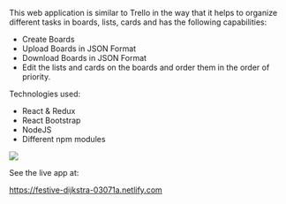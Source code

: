 This web application is similar to Trello in the way that it helps to organize different tasks in boards, lists, cards and has the following capabilities:
- Create Boards
- Upload Boards in JSON Format
- Download Boards in JSON Format
- Edit the lists and cards on the boards and order them in the order of priority.

Technologies used:
- React & Redux
- React Bootstrap
- NodeJS
- Different npm modules

![](tickets-panel-app.gif)

See the live app at:

https://festive-dijkstra-03071a.netlify.com



